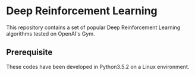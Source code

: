 # Deep Reinforcement Learning
This repository contains a set of popular Deep Reinforcement Learning algorithms tested on OpenAI's Gym.

## Prerequisite
These codes have been developed in Python3.5.2 on a Linux environment.
